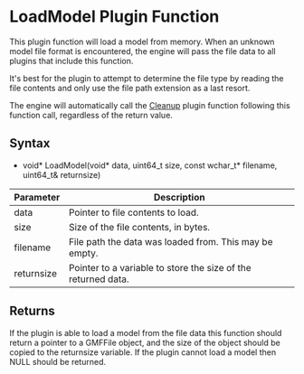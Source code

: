 # LoadModel Plugin Function #
This plugin function will load a model from memory. When an unknown model file format is encountered, the engine will pass the file data to all plugins that include this function.

It's best for the plugin to attempt to determine the file type by reading the file contents and only use the file path extension as a last resort.

The engine will automatically call the [Cleanup](PluginSDK_Cleanup) plugin function following this function call, regardless of the return value.

## Syntax ##
- void* LoadModel(void* data, uint64_t size, const wchar_t* filename, uint64_t& returnsize)

| Parameter | Description |
| ----- | ----- |
| data | Pointer to file contents to load. |
| size | Size of the file contents, in bytes. |
| filename | File path the data was loaded from. This may be empty. |
| returnsize | Pointer to a variable to store the size of the returned data. |

## Returns ##
If the plugin is able to load a model from the file data this function should return a pointer to a GMFFile object, and the size of the object should be copied to the returnsize variable. If the plugin cannot load a model then NULL should be returned.
